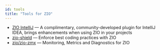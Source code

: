 ```yaml
---
id: tools
title: "Tools for ZIO"
---
```


- [ZIO IntelliJ](https://github.com/zio/zio-intellij) — A complimentary, community-developed plugin for IntelliJ IDEA, brings enhancements when using ZIO in your projects
- [zio-shield](https://github.com/zio/zio-shield) — Enforce best coding practices with ZIO
- [zio/zio-zmx](https://github.com/zio/zio-zmx) — Monitoring, Metrics and Diagnostics for ZIO